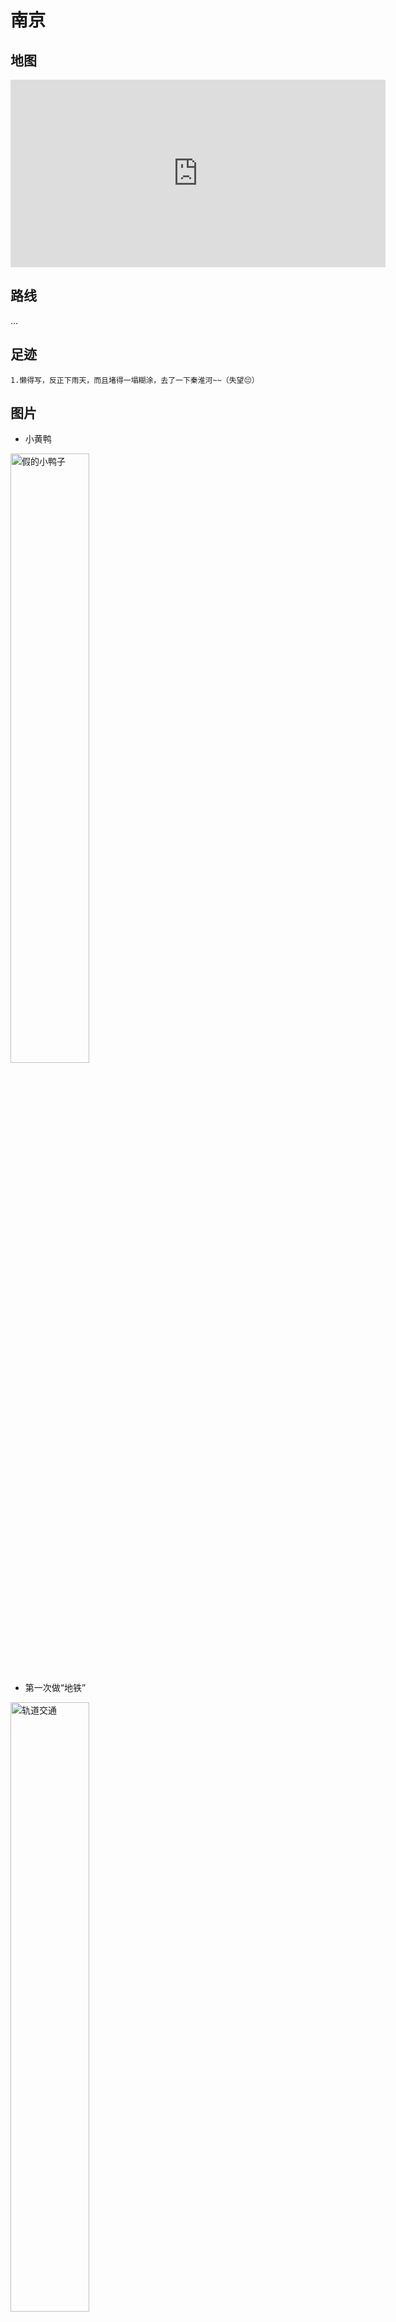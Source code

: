 # 南京

## 地图

<iframe width='600' height='300' frameborder='0' scrolling='no' marginheight='0' marginwidth='0' src='http://f.amap.com/4VBnV_0FD4Bpc'></iframe>

## 路线
...

## 足迹

<!-- <img alt="环游路线" src ="http://upload.ouliu.net/i/20180325002506dex89.jpeg" width="50%" />   -->

```
1.懒得写，反正下雨天，而且堵得一塌糊涂，去了一下秦淮河~~（失望😔）
```

## 图片

* 小黄鸭

<img alt="假的小鸭子" src ="http://upload.ouliu.net/i/201804182347232fkec.jpeg" width="50%" />

* 第一次做“地铁”

<img alt="轨道交通" src ="http://upload.ouliu.net/i/20180418234829t7qhs.jpeg" width="50%" />

* 秦淮河

<img alt="秦淮河" src ="http://upload.ouliu.net/i/20180418234913xf6r0.jpeg" width="50%" />

* 秦淮河2

<img alt="秦淮河2" src ="http://upload.ouliu.net/i/20180418235001t1k15.jpeg" width="50%" />

* 秦淮河3

<img alt="秦淮河3" src ="http://upload.ouliu.net/i/201804182350238f65r.jpeg" width="50%" />

## 建议

* 时长：两日半即可玩完
* 花费: 700RMB
* 吃喝：鸭血粉丝
* 状态：gg

## 备注

记得脱皮、记得保暖。